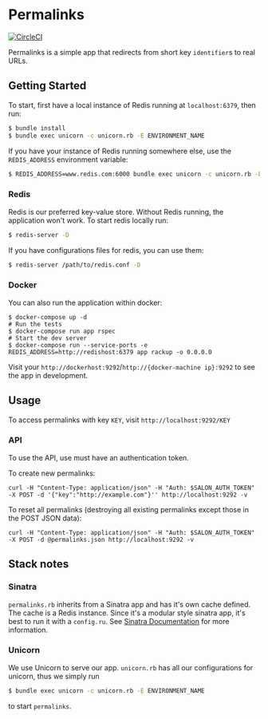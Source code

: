 # Permalinks
[![CircleCI](https://circleci.com/gh/NYULibraries/permalinks.svg?style=svg)](https://circleci.com/gh/NYULibraries/permalinks)

Permalinks is a simple app that redirects from short key `identifier`s to real URLs.

## Getting Started

To start, first have a local instance of Redis running at `localhost:6379`, then run:

```sh
$ bundle install
$ bundle exec unicorn -c unicorn.rb -E ENVIRONMENT_NAME
```

If you have your instance of Redis running somewhere else, use the `REDIS_ADDRESS` environment
variable:

```sh
$ REDIS_ADDRESS=www.redis.com:6000 bundle exec unicorn -c unicorn.rb -E ENVIRONMENT_NAME -D
```

### Redis

Redis is our preferred key-value store. Without Redis running, the application won't work. To start redis locally run:

```sh
$ redis-server -D
```

If you have configurations files for redis, you can use them:

```sh
$ redis-server /path/to/redis.conf -D
```

### Docker

You can also run the application within docker:

```
$ docker-compose up -d
# Run the tests
$ docker-compose run app rspec
# Start the dev server
$ docker-compose run --service-ports -e REDIS_ADDRESS=http://redishost:6379 app rackup -o 0.0.0.0
```

Visit your `http://dockerhost:9292`/`http://{docker-machine ip}:9292` to see the app in development.

## Usage

To access permalinks with key `KEY`, visit `http://localhost:9292/KEY`

### API

To use the API, use must have an authentication token.

To create new permalinks:

```
curl -H "Content-Type: application/json" -H "Auth: $SALON_AUTH_TOKEN" -X POST -d '{"key":"http://example.com"}'' http://localhost:9292 -v
```

To reset all permalinks (destroying all existing permalinks except those in the POST JSON data):

```
curl -H "Content-Type: application/json" -H "Auth: $SALON_AUTH_TOKEN" -X POST -d @permalinks.json http://localhost:9292 -v
```

## Stack notes

### Sinatra

`permalinks.rb` inherits from a Sinatra app and has it's own cache defined. The cache is a Redis instance. Since it's a modular style sinatra app, it's best to run it with a `config.ru`. See [Sinatra Documentation](http://www.sinatrarb.com/intro.html#Sinatra::Base%20-%20Middleware,%20Libraries,%20and%20Modular%20Apps) for more information.

### Unicorn

We use Unicorn to serve our app. `unicorn.rb` has all our configurations for unicorn, thus we simply run

```sh
$ bundle exec unicorn -c unicorn.rb -E ENVIRONMENT_NAME
```

to start `permalinks`.
